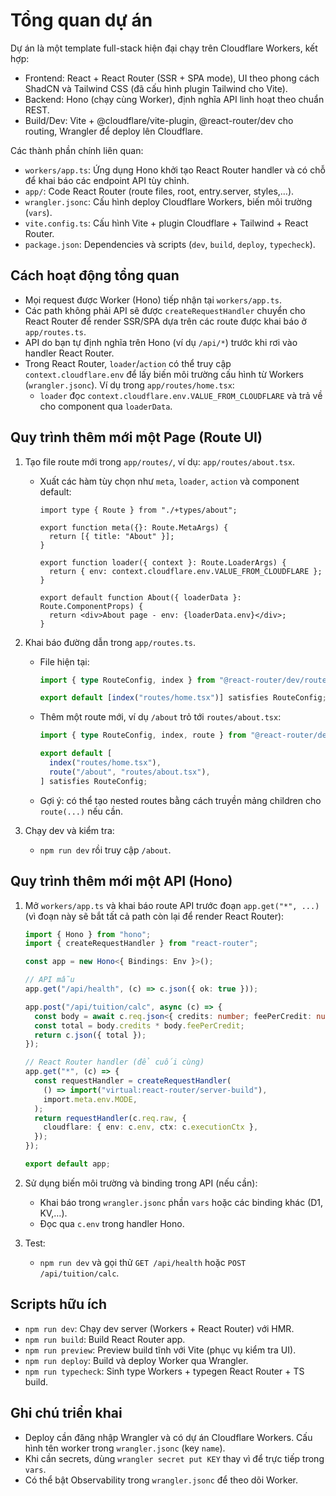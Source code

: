 # Tổng quan dự án

Dự án là một template full-stack hiện đại chạy trên Cloudflare Workers, kết hợp:

- Frontend: React + React Router (SSR + SPA mode), UI theo phong cách ShadCN và Tailwind CSS (đã cấu hình plugin Tailwind cho Vite).
- Backend: Hono (chạy cùng Worker), định nghĩa API linh hoạt theo chuẩn REST.
- Build/Dev: Vite + @cloudflare/vite-plugin, @react-router/dev cho routing, Wrangler để deploy lên Cloudflare.

Các thành phần chính liên quan:
- `workers/app.ts`: Ứng dụng Hono khởi tạo React Router handler và có chỗ để khai báo các endpoint API tùy chỉnh.
- `app/`: Code React Router (route files, root, entry.server, styles,…).
- `wrangler.jsonc`: Cấu hình deploy Cloudflare Workers, biến môi trường (`vars`).
- `vite.config.ts`: Cấu hình Vite + plugin Cloudflare + Tailwind + React Router.
- `package.json`: Dependencies và scripts (`dev`, `build`, `deploy`, `typecheck`).

## Cách hoạt động tổng quan

- Mọi request được Worker (Hono) tiếp nhận tại `workers/app.ts`.
- Các path không phải API sẽ được `createRequestHandler` chuyển cho React Router để render SSR/SPA dựa trên các route được khai báo ở `app/routes.ts`.
- API do bạn tự định nghĩa trên Hono (ví dụ `/api/*`) trước khi rơi vào handler React Router.
- Trong React Router, `loader`/`action` có thể truy cập `context.cloudflare.env` để lấy biến môi trường cấu hình từ Workers (`wrangler.jsonc`). Ví dụ trong `app/routes/home.tsx`:
  - `loader` đọc `context.cloudflare.env.VALUE_FROM_CLOUDFLARE` và trả về cho component qua `loaderData`.

## Quy trình thêm mới một Page (Route UI)

1) Tạo file route mới trong `app/routes/`, ví dụ: `app/routes/about.tsx`.
   - Xuất các hàm tùy chọn như `meta`, `loader`, `action` và component default:
     ```tsx
     import type { Route } from "./+types/about";

     export function meta({}: Route.MetaArgs) {
       return [{ title: "About" }];
     }

     export function loader({ context }: Route.LoaderArgs) {
       return { env: context.cloudflare.env.VALUE_FROM_CLOUDFLARE };
     }

     export default function About({ loaderData }: Route.ComponentProps) {
       return <div>About page - env: {loaderData.env}</div>;
     }
     ```

2) Khai báo đường dẫn trong `app/routes.ts`.
   - File hiện tại:
     ```ts
     import { type RouteConfig, index } from "@react-router/dev/routes";

     export default [index("routes/home.tsx")] satisfies RouteConfig;
     ```
   - Thêm một route mới, ví dụ `/about` trỏ tới `routes/about.tsx`:
     ```ts
     import { type RouteConfig, index, route } from "@react-router/dev/routes";

     export default [
       index("routes/home.tsx"),
       route("/about", "routes/about.tsx"),
     ] satisfies RouteConfig;
     ```
   - Gợi ý: có thể tạo nested routes bằng cách truyền mảng children cho `route(...)` nếu cần.

3) Chạy dev và kiểm tra:
   - `npm run dev` rồi truy cập `/about`.

## Quy trình thêm mới một API (Hono)

1) Mở `workers/app.ts` và khai báo route API trước đoạn `app.get("*", ...)` (vì đoạn này sẽ bắt tất cả path còn lại để render React Router):
   ```ts
   import { Hono } from "hono";
   import { createRequestHandler } from "react-router";

   const app = new Hono<{ Bindings: Env }>();

   // API mẫu
   app.get("/api/health", (c) => c.json({ ok: true }));

   app.post("/api/tuition/calc", async (c) => {
     const body = await c.req.json<{ credits: number; feePerCredit: number }>();
     const total = body.credits * body.feePerCredit;
     return c.json({ total });
   });

   // React Router handler (để cuối cùng)
   app.get("*", (c) => {
     const requestHandler = createRequestHandler(
       () => import("virtual:react-router/server-build"),
       import.meta.env.MODE,
     );
     return requestHandler(c.req.raw, {
       cloudflare: { env: c.env, ctx: c.executionCtx },
     });
   });

   export default app;
   ```

2) Sử dụng biến môi trường và binding trong API (nếu cần):
   - Khai báo trong `wrangler.jsonc` phần `vars` hoặc các binding khác (D1, KV,…).
   - Đọc qua `c.env` trong handler Hono.

3) Test:
   - `npm run dev` và gọi thử `GET /api/health` hoặc `POST /api/tuition/calc`.

## Scripts hữu ích

- `npm run dev`: Chạy dev server (Workers + React Router) với HMR.
- `npm run build`: Build React Router app.
- `npm run preview`: Preview build tĩnh với Vite (phục vụ kiểm tra UI).
- `npm run deploy`: Build và deploy Worker qua Wrangler.
- `npm run typecheck`: Sinh type Workers + typegen React Router + TS build.

## Ghi chú triển khai

- Deploy cần đăng nhập Wrangler và có dự án Cloudflare Workers. Cấu hình tên worker trong `wrangler.jsonc` (key `name`).
- Khi cần secrets, dùng `wrangler secret put KEY` thay vì để trực tiếp trong `vars`.
- Có thể bật Observability trong `wrangler.jsonc` để theo dõi Worker.
